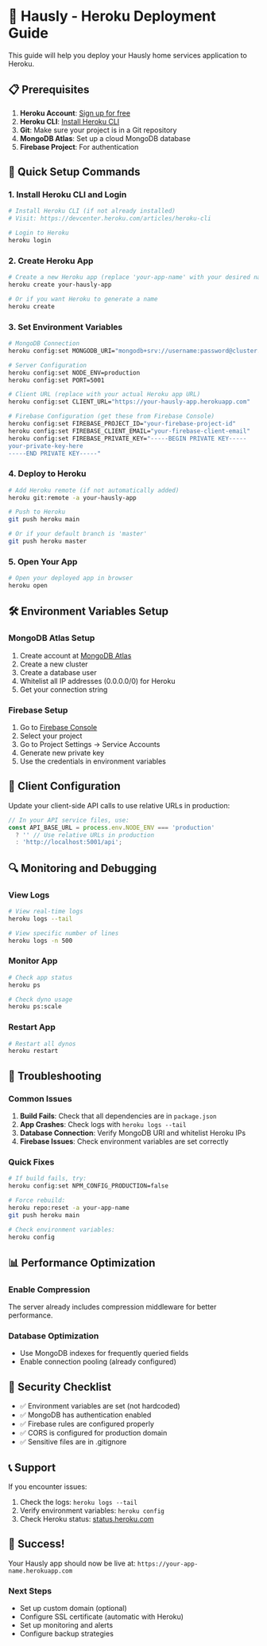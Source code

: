 # 🚀 Hausly - Heroku Deployment Guide

This guide will help you deploy your Hausly home services application to Heroku.

## 📋 Prerequisites

1. **Heroku Account**: [Sign up for free](https://signup.heroku.com/)
2. **Heroku CLI**: [Install Heroku CLI](https://devcenter.heroku.com/articles/heroku-cli)
3. **Git**: Make sure your project is in a Git repository
4. **MongoDB Atlas**: Set up a cloud MongoDB database
5. **Firebase Project**: For authentication

## 🔧 Quick Setup Commands

### 1. Install Heroku CLI and Login
```bash
# Install Heroku CLI (if not already installed)
# Visit: https://devcenter.heroku.com/articles/heroku-cli

# Login to Heroku
heroku login
```

### 2. Create Heroku App
```bash
# Create a new Heroku app (replace 'your-app-name' with your desired name)
heroku create your-hausly-app

# Or if you want Heroku to generate a name
heroku create
```

### 3. Set Environment Variables
```bash
# MongoDB Connection
heroku config:set MONGODB_URI="mongodb+srv://username:password@cluster.mongodb.net/hausly?retryWrites=true&w=majority"

# Server Configuration
heroku config:set NODE_ENV=production
heroku config:set PORT=5001

# Client URL (replace with your actual Heroku app URL)
heroku config:set CLIENT_URL="https://your-hausly-app.herokuapp.com"

# Firebase Configuration (get these from Firebase Console)
heroku config:set FIREBASE_PROJECT_ID="your-firebase-project-id"
heroku config:set FIREBASE_CLIENT_EMAIL="your-firebase-client-email"
heroku config:set FIREBASE_PRIVATE_KEY="-----BEGIN PRIVATE KEY-----
your-private-key-here
-----END PRIVATE KEY-----"
```

### 4. Deploy to Heroku
```bash
# Add Heroku remote (if not automatically added)
heroku git:remote -a your-hausly-app

# Push to Heroku
git push heroku main

# Or if your default branch is 'master'
git push heroku master
```

### 5. Open Your App
```bash
# Open your deployed app in browser
heroku open
```

## 🛠️ Environment Variables Setup

### MongoDB Atlas Setup
1. Create account at [MongoDB Atlas](https://cloud.mongodb.com/)
2. Create a new cluster
3. Create a database user
4. Whitelist all IP addresses (0.0.0.0/0) for Heroku
5. Get your connection string

### Firebase Setup
1. Go to [Firebase Console](https://console.firebase.google.com/)
2. Select your project
3. Go to Project Settings → Service Accounts
4. Generate new private key
5. Use the credentials in environment variables

## 📱 Client Configuration

Update your client-side API calls to use relative URLs in production:

```javascript
// In your API service files, use:
const API_BASE_URL = process.env.NODE_ENV === 'production' 
  ? '' // Use relative URLs in production
  : 'http://localhost:5001/api';
```

## 🔍 Monitoring and Debugging

### View Logs
```bash
# View real-time logs
heroku logs --tail

# View specific number of lines
heroku logs -n 500
```

### Monitor App
```bash
# Check app status
heroku ps

# Check dyno usage
heroku ps:scale
```

### Restart App
```bash
# Restart all dynos
heroku restart
```

## 🚨 Troubleshooting

### Common Issues

1. **Build Fails**: Check that all dependencies are in `package.json`
2. **App Crashes**: Check logs with `heroku logs --tail`
3. **Database Connection**: Verify MongoDB URI and whitelist Heroku IPs
4. **Firebase Issues**: Check environment variables are set correctly

### Quick Fixes

```bash
# If build fails, try:
heroku config:set NPM_CONFIG_PRODUCTION=false

# Force rebuild:
heroku repo:reset -a your-app-name
git push heroku main

# Check environment variables:
heroku config
```

## 📊 Performance Optimization

### Enable Compression
The server already includes compression middleware for better performance.

### Database Optimization
- Use MongoDB indexes for frequently queried fields
- Enable connection pooling (already configured)

## 🔐 Security Checklist

- ✅ Environment variables are set (not hardcoded)
- ✅ MongoDB has authentication enabled
- ✅ Firebase rules are configured properly
- ✅ CORS is configured for production domain
- ✅ Sensitive files are in .gitignore

## 📞 Support

If you encounter issues:
1. Check the logs: `heroku logs --tail`
2. Verify environment variables: `heroku config`
3. Check Heroku status: [status.heroku.com](https://status.heroku.com)

## 🎉 Success!

Your Hausly app should now be live at: `https://your-app-name.herokuapp.com`

### Next Steps
- Set up custom domain (optional)
- Configure SSL certificate (automatic with Heroku)
- Set up monitoring and alerts
- Configure backup strategies 